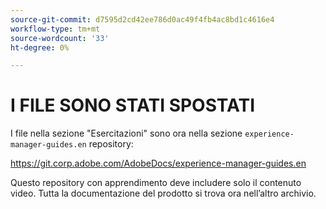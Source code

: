 ```yaml
---
source-git-commit: d7595d2cd42ee786d0ac49f4fb4ac8bd1c4616e4
workflow-type: tm+mt
source-wordcount: '33'
ht-degree: 0%

---
```

# I FILE SONO STATI SPOSTATI

I file nella sezione &quot;Esercitazioni&quot; sono ora nella sezione `experience-manager-guides.en` repository:

<https://git.corp.adobe.com/AdobeDocs/experience-manager-guides.en>

Questo repository con apprendimento deve includere solo il contenuto video. Tutta la documentazione del prodotto si trova ora nell’altro archivio.

